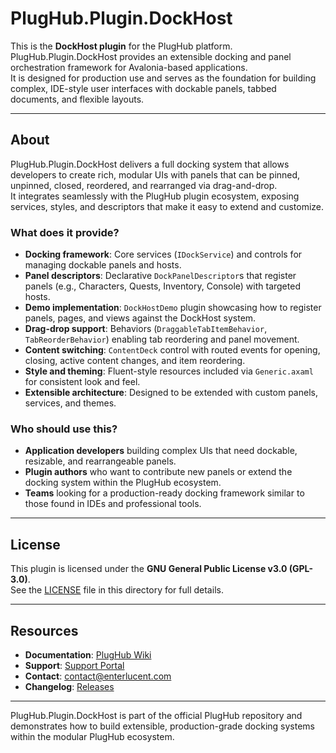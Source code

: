 # PlugHub.Plugin.DockHost

This is the **DockHost plugin** for the PlugHub platform.  
PlugHub.Plugin.DockHost provides an extensible docking and panel orchestration framework for Avalonia-based applications.  
It is designed for production use and serves as the foundation for building complex, IDE-style user interfaces with dockable panels, tabbed documents, and flexible layouts.

---

## About

PlugHub.Plugin.DockHost delivers a full docking system that allows developers to create rich, modular UIs with panels that can be pinned, unpinned, closed, reordered, and rearranged via drag-and-drop.  
It integrates seamlessly with the PlugHub plugin ecosystem, exposing services, styles, and descriptors that make it easy to extend and customize.

### What does it provide?

- **Docking framework**: Core services (`IDockService`) and controls for managing dockable panels and hosts.
- **Panel descriptors**: Declarative `DockPanelDescriptor`s that register panels (e.g., Characters, Quests, Inventory, Console) with targeted hosts.
- **Demo implementation**: `DockHostDemo` plugin showcasing how to register panels, pages, and views against the DockHost system.
- **Drag-drop support**: Behaviors (`DraggableTabItemBehavior`, `TabReorderBehavior`) enabling tab reordering and panel movement.
- **Content switching**: `ContentDeck` control with routed events for opening, closing, active content changes, and item reordering.
- **Style and theming**: Fluent-style resources included via `Generic.axaml` for consistent look and feel.
- **Extensible architecture**: Designed to be extended with custom panels, services, and themes.

### Who should use this?

- **Application developers** building complex UIs that need dockable, resizable, and rearrangeable panels.
- **Plugin authors** who want to contribute new panels or extend the docking system within the PlugHub ecosystem.
- **Teams** looking for a production-ready docking framework similar to those found in IDEs and professional tools.

---

## License

This plugin is licensed under the **GNU General Public License v3.0 (GPL-3.0)**.  
See the [LICENSE](LICENSE) file in this directory for full details.

---

## Resources

- **Documentation**: [PlugHub Wiki](https://github.com/enterlucent/plughub/wiki/)  
- **Support**: [Support Portal](https://support.enterlucent.com/plughub/)  
- **Contact**: contact@enterlucent.com  
- **Changelog**: [Releases](https://github.com/enterlucent/plughub/releases/)

---

PlugHub.Plugin.DockHost is part of the official PlugHub repository and demonstrates how to build extensible, production-grade docking systems within the modular PlugHub ecosystem.